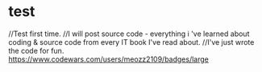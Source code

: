 # test
//Test first time.
//I will post source code - everything i 've learned about coding & source code from every IT book I've read about.
//I've just wrote the code for fun.
https://www.codewars.com/users/meozz2109/badges/large
